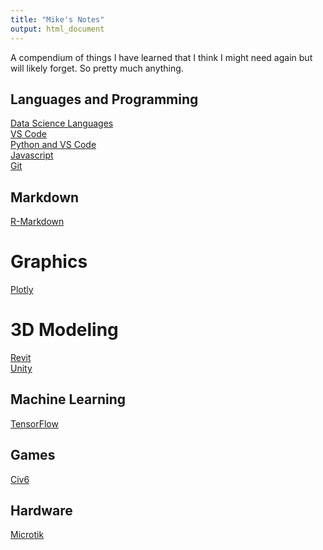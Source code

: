 ```yaml
---
title: "Mike's Notes"
output: html_document
---
```


A compendium of things I have learned that I think I might need again but will likely forget. So pretty much anything.


## Languages and Programming
[Data Science Languages](https://mikewise2718.github.io/markdowndocs/languagecheetsheet/LanguageTable)<br>
[VS Code](https://mikewise2718.github.io/markdowndocs/vscode/vscode)<br>
[Python and VS Code](https://mikewise2718.github.io/markdowndocs/pythononvscode/pythononvscode)<br>
[Javascript](https://mikewise2718.github.io/markdowndocs/javascript/javascript)<br>
[Git](https://mikewise2718.github.io/markdowndocs/git/git)<br>

## Markdown
[R-Markdown](https://mikewise2718.github.io/markdowndocs/rmarkdownnotes/rmarkdownnotes)<br>

# Graphics
[Plotly](https://mikewise2718.github.io/markdowndocs/plotly/plotly)<br>

# 3D Modeling
[Revit](https://mikewise2718.github.io/markdowndocs/revit/revit)<br>
[Unity](https://mikewise2718.github.io/markdowndocs/unity/unity)<br>

## Machine Learning
[TensorFlow](https://mikewise2718.github.io/markdowndocs/tensorflow/tensorflow)<br>


## Games
[Civ6](https://mikewise2718.github.io/markdowndocs/civ6/civ6)<br>
## Hardware
[Microtik](https://mikewise2718.github.io/markdowndocs/microtik/microtik)<br>


